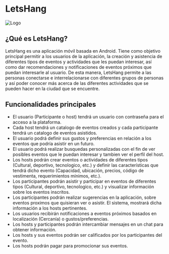 # LetsHang

![Logo](https://i.imgur.com/0lIcU9p.png)

## ¿Qué es LetsHang?
LetsHang es una aplicación móvil basada en Android. Tiene como objetivo principal permitir a los usuarios de la aplicación, la creación y asistencia de diferentes tipos de eventos y actividades que les puedan interesar, así como dar recomendaciones y notificaciones de eventos próximos que puedan interesarle al usuario. De esta manera, LetsHang permite a las personas conectarse e interrelacionarse con diferentes grupos de personas y así poder conocer más acerca de las diferentes actividades que se pueden hacer en la ciudad que se encuentre.

## Funcionalidades principales
* El usuario (Participante o host) tendrá un usuario con contraseña para el acceso a la plataforma.
* Cada host tendrá un catalogo de eventos creados y cada participante tendrá un catalogo de eventos asistidos.
* El usuario podrá definir sus gustos y preferencias en relación a los eventos que podría asistir en un futuro.
* El usuario podrá realizar busquedas personalizadas con el fin de ver posibles eventos que le puedan interesar y tambien ver el perfil del host.
* Los hosts podrán crear eventos o actividades de diferentes tipos (Cultural, deportivo, tecnologico, etc.) y definir las características que tendrá dicho evento (Capacidad, ubicación, precios, código de vestimenta, requerimientos mínimos, etc.).
* Los participantes podrán asistir y participar en eventos de diferentes tipos (Cultural, deportivo, tecnologico, etc.) y visualizar información sobre los eventos inscritos.
* Los participantes podrán realizar sugerencias en la aplicación, sobre eventos proximos que quisieran ver o asistir. El sistema, mostrará dicha información a los hosts pertinentes.
* Los usuarios recibirán notificaciones a eventos próximos basados en localización (Cercanía) o gustos/preferencias.
* Los hosts y participantes podrán intercambiar mensajes en un chat para obtener información.
* Los hosts y sus eventos podrán ser calificados por los participantes del evento.
* Los hosts podrán pagar para promocionar sus eventos.
